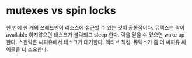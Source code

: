 # mutexes vs spin locks
 한 번에 한 개의 쓰레드만이 리소스에 접근할 수 있는 것이 공통점이다.
 뮤텍스는 락이 available 하지않으면 태스크가 블락되고 sleep 한다. 락을 얻을 수 있으면 wake up 한다.
 스핀락은 씨피유에서 태스크가 대기한다. 액티브 첵킹. 뮤텍스가 좀 더 씨피유 싸이클을 더 소요한다.
 
